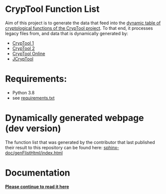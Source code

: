 # CrypTool Function List

Aim of this project is to generate the data that feed into the [dynamic table of cryptological functions of the CrypTool project](https://www.cryptool.org/en/ctp-documentation/functionvolume).
To that end, it processes legacy files from, and data that is dynamically generated by:

 - [CrypTool 1](https://www.cryptool.org/en/cryptool1)
 - [CrypTool 2](https://www.cryptool.org/en/cryptool2)
 - [CrypTool Online](https://www.cryptool.org/en/cryptool-online)
 - [JCrypTool](https://www.cryptool.org/en/jcryptool)

# Requirements:

- Python 3.8
- see [requirements.txt](requirements.txt)

# Dynamically generated webpage (dev version)

The function list that was generated by the contributor that last published their result to this repository can be found here: [sphinx-doc/genFlistHtml/index.html](https://simlei.github.io/org.cryptool.functionlist/sphinx-doc/genFlistHtml/index.html)

# Documentation

[**Please continue to read it here**](https://simlei.github.io/org.cryptool.functionlist/sphinx-doc/_build/html/index.html)
